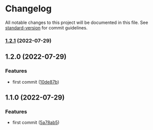 # Changelog

All notable changes to this project will be documented in this file. See [standard-version](https://github.com/conventional-changelog/standard-version) for commit guidelines.

### [1.2.1](https://github.com/DuoRouSai/redux-immer-undo/compare/v1.2.0...v1.2.1) (2022-07-29)

## 1.2.0 (2022-07-29)


### Features

* first commit ([10de87b](https://github.com/DuoRouSai/redux-immer-undo/commit/10de87bea3f3bea7f60979bbd5bee0474049df2e))

## 1.1.0 (2022-07-29)


### Features

* first commit ([5a78ab5](https://github.com/DuoRouSai/Redux-immer-undo/commit/5a78ab53b4fdaaab82b98d419620f3cf98cdfbb1))
